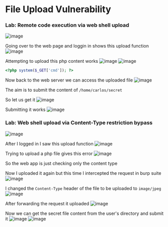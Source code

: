 # File Upload Vulnerability 

<h3> Lab: Remote code execution via web shell upload </h3>

![image](https://github.com/h4ckyou/h4ckyou.github.io/assets/127159644/e1351107-0b29-4c94-9a7b-81e3a401b41e)

Going over to the web page and loggin in shows this upload function
![image](https://github.com/h4ckyou/h4ckyou.github.io/assets/127159644/21d74e06-b89a-4462-9964-2f6c3a77d214)

Attempting to upload this php content works
![image](https://github.com/h4ckyou/h4ckyou.github.io/assets/127159644/6c5b762f-0c87-4e66-b299-11b12569e709)
![image](https://github.com/h4ckyou/h4ckyou.github.io/assets/127159644/d115bbf1-3248-459a-816f-fcab062640f3)

```php
<?php system($_GET['cmd']); ?>
```

Now back to the web server we can access the uploaded file
![image](https://github.com/h4ckyou/h4ckyou.github.io/assets/127159644/6433e664-789b-4b50-b0c1-0ab9da9161d5)

The aim is to submit the content of `/home/carlos/secret` 

So let us get it
![image](https://github.com/h4ckyou/h4ckyou.github.io/assets/127159644/714b4807-d8ea-40f6-a201-a872d766a86b)

Submitting it works
![image](https://github.com/h4ckyou/h4ckyou.github.io/assets/127159644/d159cacc-9220-47aa-b8d0-8dae1e0eba57)

<h3> Lab: Web shell upload via Content-Type restriction bypass </h3>

![image](https://github.com/h4ckyou/h4ckyou.github.io/assets/127159644/6a94c140-bcf9-42fd-9e29-1ddef6758ba7)

After I logged in I saw this upload function
![image](https://github.com/h4ckyou/h4ckyou.github.io/assets/127159644/b1a45176-8a86-4ba3-a2ad-89149a35eae3)

Trying to upload a php file gives this error
![image](https://github.com/h4ckyou/h4ckyou.github.io/assets/127159644/ea8fe338-d6c7-458b-b855-273385a63560)

So the web app is just checking only the content type 

Now I uploaded it again but this time I intercepted the request in burp suite
![image](https://github.com/h4ckyou/h4ckyou.github.io/assets/127159644/7c0ba833-452a-4046-bfaf-e8f55e45bac3)

I changed the `Content-Type` header of the file to be uploaded to `image/jpeg`
![image](https://github.com/h4ckyou/h4ckyou.github.io/assets/127159644/d6358a65-26e8-41b1-ab02-af91f19aeee3)

After forwarding the request it uploaded
![image](https://github.com/h4ckyou/h4ckyou.github.io/assets/127159644/a38d995c-f0df-4977-9d88-348d6247f832)

Now we can get the secret file content from the user's directory and submit it
![image](https://github.com/h4ckyou/h4ckyou.github.io/assets/127159644/8f999b11-1dad-4775-9eaa-4041c0357b6b)
![image](https://github.com/h4ckyou/h4ckyou.github.io/assets/127159644/2b61deb3-ae1b-4624-8949-4c9480ac8308)

